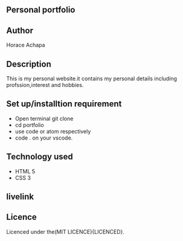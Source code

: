 
## Personal portfolio

## Author

Horace Achapa


## Description

This is my personal website.it contains my personal details including profssion,interest and hobbies.

## Set up/installtion requirement

* Open terminal git clone
* cd portfolio
* use code or atom respectively
* code . on your vscode.
## Technology used

* HTML 5 
* CSS 3

## livelink


## Licence


Licenced under the(MIT LICENCE){LICENCED}.


